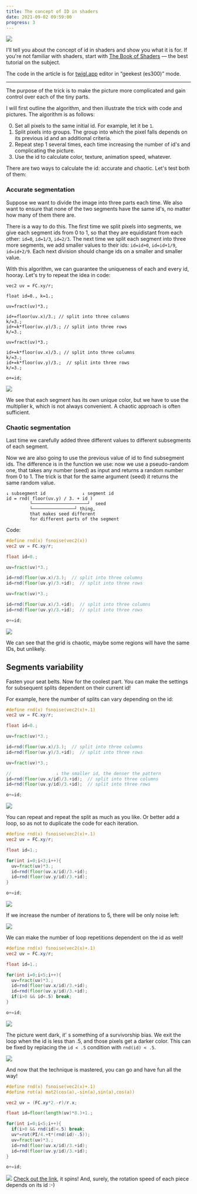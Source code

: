 ```yaml
---
title: The concept of ID in shaders
date: 2021-09-02 09:59:00
progress: 3
---
```



![](/assets/media/2021-09-03-10-49-32.png)

I'll tell you about the concept of id in shaders and show you what it is for. If you're not familiar with shaders, start with [The Book of Shaders](https://thebookofshaders.com/) — the best tutorial on the subject.

The code in the article is for [twigl.app](https://bit.ly/3Jl0Gdj) editor in “geekest (es300)” mode.

***

The purpose of the trick is to make the picture more complicated and gain control over each of the tiny parts.

I will first outline the algorithm, and then illustrate the trick with code and pictures. The algorithm is as follows:

0. Set all pixels to the same initial id. For example, let it be `1`.
1. Split pixels into groups. The group into which the pixel falls depends on its previous id and an additional criteria.
3. Repeat step 1 several times, each time increasing the number of id's and complicating the picture.
4. Use the id to calculate color, texture, animation speed, whatever.

There are two ways to calculate the id: accurate and chaotic. Let's test both of them:

### Accurate segmentation

Suppose we want to divide the image into three parts each time. We also want to ensure that none of the two segments have the same id's, no matter how many of them there are.

There is a way to do this. The first time we split pixels into segments, we give each segment ids from 0 to 1, so that they are equidistant from each other: `id=0`, `id=1/3`, `id=2/3`. The next time we split each segment into three more segments, we add smaller values to their ids: `id=id+0`, `id=id+1/9`, `id=id+2/9`.
Each next division should change ids on a smaller and smaller value.

With this algorithm, we can guarantee the uniqueness of each and every id, hooray. Let's try to repeat the idea in code:

```
vec2 uv = FC.xy/r;

float id=0., k=1.;

uv=fract(uv)*3.;

id+=floor(uv.x)/3.; // split into three columns
k/=3.;
id+=k*floor(uv.y)/3.; // split into three rows
k/=3.;

uv=fract(uv)*3.;

id+=k*floor(uv.x)/3.; // split into three columns
k/=3.;
id+=k*floor(uv.y)/3.;  // split into three rows
k/=3.;

o+=id;
```
![](/assets/media/2021-09-02-12-03-24.png)

We see that each segment has its own unique color, but we have to use the multiplier k, which is not always convenient. A chaotic approach is often sufficient.

### Chaotic segmentation

Last time we carefully added three different values to different subsegments of each segment.

Now we are also going to use the previous value of id to find subsegment ids. The difference is in the function we use: now we use a pseudo-random one, that takes any number (seed) as input and returns a random number from 0 to 1. The trick is that for the same argument (seed) it returns the same random value.

```
↓ subsegment id              ↓ segment id
id = rnd( floor(uv.y) / 3. + id )
         └─────────────────────┘  seed
         └────────────────┘ thing, 
         that makes seed different
         for different parts of the segment
```
Code:

```glsl
#define rnd(x) fsnoise(vec2(x))
vec2 uv = FC.xy/r;

float id=0.;

uv=fract(uv)*3.;

id=rnd(floor(uv.x)/3.);  // split into three columns
id=rnd(floor(uv.y)/3.+id);  // split into three rows

uv=fract(uv)*3.;

id=rnd(floor(uv.x)/3.+id);  // split into three columns
id=rnd(floor(uv.y)/3.+id);  // split into three rows

o+=id;
```
![](/assets/media/2021-09-02-12-10-49.png)

We can see that the grid is chaotic, maybe some regions will have the same IDs, but unlikely.


## Segments variability

Fasten your seat belts. Now for the coolest part. You can make the settings for subsequent splits dependent on their current id!

For example, here the number of splits can vary depending on the id:

```glsl
#define rnd(x) fsnoise(vec2(x)+.1)
vec2 uv = FC.xy/r;

float id=0.;

uv=fract(uv)*3.;

id=rnd(floor(uv.x)/3.);  // split into three columns
id=rnd(floor(uv.y)/3.+id);  // split into three rows

uv=fract(uv)*3.;

//                 ↓ the smaller id, the denser the pattern
id=rnd(floor(uv.x/id)/3.+id);  // split into three columns
id=rnd(floor(uv.y/id)/3.+id);  // split into three rows

o+=id;
```
![](/assets/media/2021-09-03-10-23-52.png)

You can repeat and repeat the split as much as you like. Or better add a loop, so as not to duplicate the code for each iteration.

```glsl
#define rnd(x) fsnoise(vec2(x)+.1)
vec2 uv = FC.xy/r;

float id=1.;

for(int i=0;i<3;i++){
  uv=fract(uv)*3.;
  id=rnd(floor(uv.x/id)/3.+id);
  id=rnd(floor(uv.y/id)/3.+id);
}

o+=id;
```
![](/assets/media/2021-09-03-10-28-11.png)

If we increase the number of iterations to 5, there will be only noise left:

![](/assets/media/2021-09-03-10-29-17.png)

We can make the number of loop repetitions dependent on the id as well!

```glsl
#define rnd(x) fsnoise(vec2(x)+.1)
vec2 uv = FC.xy/r;

float id=1.;

for(int i=0;i<5;i++){
  uv=fract(uv)*3.;
  id=rnd(floor(uv.x/id)/3.+id);
  id=rnd(floor(uv.y/id)/3.+id);
  if(i>0 && id<.5) break;
}

o+=id;
```
![](/assets/media/2021-09-03-10-31-37.png)

The picture went dark, it' s something of a survivorship bias. We exit the loop when the id is less than .5, and those pixels get a darker color. This can be fixed by replacing the `id < .5` condition with `rnd(id) < .5`.

![](/assets/media/2021-09-03-10-33-51.png)

And now that the technique is mastered, you can go and have fun all the way!

```glsl
#define rnd(x) fsnoise(vec2(x)+.1)
#define rot(a) mat2(cos(a),-sin(a),sin(a),cos(a))

vec2 uv = (FC.xy*2.-r)/r.x;

float id=floor(length(uv)*8.)+1.;

for(int i=0;i<5;i++){
  if(i>0 && rnd(id)<.5) break;
  uv*=rot(PI/4.+t*(rnd(id)-.5));
  uv=fract(uv)*3.;
  id=rnd(floor(uv.x/id)/3.+id);
  id=rnd(floor(uv.y/id)/3.+id);
}

o+=id;
```

![](/assets/media/2021-09-03-10-49-32.png)
[Check out the link](https://bit.ly/3BE99o9), it spins! And, surely, the rotation speed of each piece depends on its id :-)
